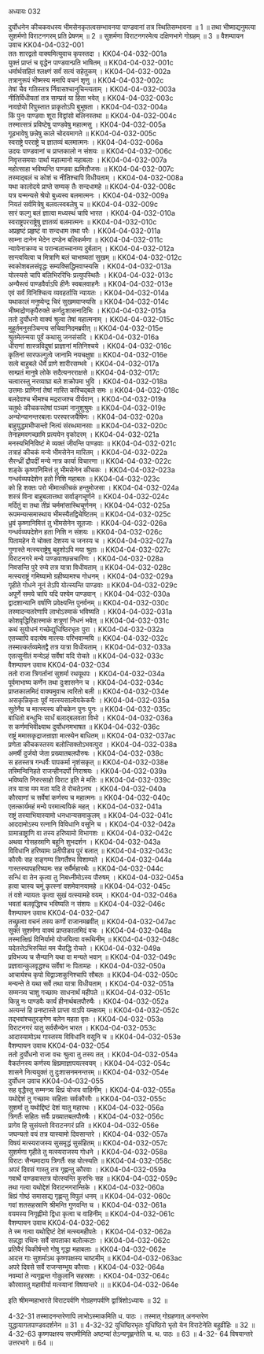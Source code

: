 अध्यायः 032

दुर्योधनेन कीचकवधस्य भीमसेनकृतत्वसम्भावनया पाण्डवानां तत्र स्थितिसम्भावना ॥ 1 ॥ तथा भीष्माद्यनुमत्या सुशर्मणो विराटनगरम् प्रति प्रेषणम् ॥ 2 ॥ सुशर्मणा विराटनगरमेत्य दक्षिणभागे गोग्रहम् ॥ 3 ॥
वैशम्पायन उवाच 	KK04-04-032-001  
ततः शारद्वतो वाक्यमित्युवाच कृपस्तदा ।	KK04-04-032-001a  
युक्तं प्राप्तं च वृद्धेन पाण्डवान्प्रति भाषितम् ॥ 	KK04-04-032-001c  
धर्मार्थसहितं श्लक्ष्णं सर्वं सत्यं सहेतुकम् ।	KK04-04-032-002a  
तत्रानुरूपं भीष्मस्य ममापि वचनं शृणु ॥ 	KK04-04-032-002c  
तेषां चैव गतिस्तत्र र्निवासश्चानुचिन्त्यताम् ।	KK04-04-032-003a  
नीतिर्विधीयतां तत्र साम्प्रतं या हिता भवेत् ॥ 	KK04-04-032-003c  
नावज्ञेयो रिपुस्तात प्राकृतोऽपि बुभूषता ।	KK04-04-032-004a  
किं पुनः पाण्डवाः शूरा विद्वांसो बलिनस्तथा ॥	KK04-04-032-004c  
तस्मात्सत्रं प्रविष्टेषु पाण्डवेषु महात्मसु ।	KK04-04-032-005a  
गूढभावेषु छन्नेषु काले चोदयमागते ॥	KK04-04-032-005c  
स्वराष्ट्रे परराष्ट्रे च ज्ञातव्यं बलमात्मनः ।	KK04-04-032-006a  
उदयः पाण्डवानां च प्राप्तकालो न संशयः ॥	KK04-04-032-006c  
निवृत्तसमयाः पार्था महात्मानो महाबलाः ।	KK04-04-032-007a  
महोत्साहा भविष्यन्ति पाण्डवा ह्यमितौजसः ॥ 	KK04-04-032-007c  
तस्माद्बलं च कोशं च नीतिश्चापि विधीयताम् ।	KK04-04-032-008a  
यथा कालोदये प्राप्ते सम्यक् तैः सन्दधामहे ॥	KK04-04-032-008c  
यत्र यन्मन्यसे श्रेयो बुध्यस्व बलमात्मनः ।	KK04-04-032-009a  
नियतं सर्वमित्रेषु बलवत्स्वबलेषु च ॥ 	KK04-04-032-009c  
सारं फल्गु बलं ज्ञात्वा मध्यस्थं चापि भारत ।	KK04-04-032-010a  
स्वराष्ट्रपरराष्ट्रेषु ज्ञातव्यं बलमात्मनः ॥ 	KK04-04-032-010c  
अप्रहृष्टं प्रहृष्टं वा सन्दधाम तथा परैः ।	KK04-04-032-011a  
साम्ना दानेन भेदेन दण्डेन बलिकर्मणा ॥ 	KK04-04-032-011c  
न्यायेनाक्रम्य च परान्बलाच्चानम्य दुर्बलान् ।	KK04-04-032-012a  
सान्त्वयित्वा च मित्राणि बलं चाभाष्यतां सुखम् ॥ 	KK04-04-032-012c  
स्वकोशबलसंवृद्धः सम्यक्सिद्धिमवाप्स्यसि ।	KK04-04-032-013a  
योत्स्यसे चापि बलिभिररिभिः प्रत्युपस्थितैः ।	KK04-04-032-013c  
अन्यैस्त्वं पाण्डवैर्वाऽपि हीनैः स्वबलवाहनैः ॥ 	KK04-04-032-013e  
एवं सर्वं विनिश्चित्य व्यवहर्तासि न्यायतः ।	KK04-04-032-014a  
यथाकालं मनुष्येन्द्र चिरं सुखमवाप्स्यसि ॥ 	KK04-04-032-014c  
भीष्माद्रोणकृपैरुक्ते कर्णदुःशासनादिभिः ।	KK04-04-032-015a  
ततो दुर्योधनो वाक्यं श्रुत्वा तेषां महात्मनाम् ।	KK04-04-032-015c  
मुहूर्तमनुसञ्चिन्त्य सचिवानिदमब्रवीत् ॥	KK04-04-032-015e  
श्रुतमेतन्मया पूर्वं कथासु जनसंसदि ।	KK04-04-032-016a  
धीराणां शास्त्रविदुषां प्राज्ञानां मतिनिश्चये ।	KK04-04-032-016c  
कृतिनां सारफल्गुत्वे जानामि नयचक्षुषा ॥ 	KK04-04-032-016e  
सत्वे बाहुबले धैर्ये प्राणे शारीरसम्भवे ।	KK04-04-032-017a  
साम्प्रतं मानुषे लोके सदैत्यनरराक्षसे ॥	KK04-04-032-017c  
चत्वारस्तु नरव्याघ्रा बले शक्रोपमा भुवि ।	KK04-04-032-018a  
उत्तमाः प्राणिनां तेषां नास्ति कश्चिद्बले समः ॥ 	KK04-04-032-018c  
बलदेवश्च भीमश्च मद्रराजश्च वीर्यवान् ।	KK04-04-032-019a  
चतुर्थः कीचकस्तेषां पञ्चमं नानुशुश्रुमः ॥ 	KK04-04-032-019c  
अन्योन्यानन्तरबलाः परस्परजयैषिणः ।	KK04-04-032-020a  
बाहुयुद्धमभीप्सन्तो नित्यं संरब्धमानसाः ॥ 	KK04-04-032-020c  
तेनाहमवगच्छामि प्रत्ययेन वृकोदरम् ।	KK04-04-032-021a  
मनस्यभिनिविष्टं मे व्यक्तं जीवन्ति पाण्डवाः ॥ 	KK04-04-032-021c  
तत्राहं कीचकं मन्ये भीमसेनेन मारितम् ।	KK04-04-032-022a  
सैरन्ध्रीं द्रौपदीं मन्ये नात्र कार्या विचारणा ॥ 	KK04-04-032-022c  
शङ्के कृष्णानिमित्तं तु भीमसेनेन कीचकः ।	KK04-04-032-023a  
गन्धर्वव्यपदेशेन हतो निशि महाबलः ॥ 	KK04-04-032-023c  
को हि शक्तः परो भीमात्कीचकं हन्तुमोजसा ।	KK04-04-032-024a  
शस्त्रं विना बाहुबलात्तथा सर्वाङ्गचूर्णने ॥	KK04-04-032-024c  
मर्दितुं वा तथा तीव्रं चर्ममांसास्थिचूर्णनम् ।	KK04-04-032-025a  
रूपमन्यत्समास्थाय भीमस्यैतद्विचेष्टितम् ॥ 	KK04-04-032-025c  
ध्रुवं कृष्णानिमित्तं तु भीमसेनेन सूतजाः ।	KK04-04-032-026a  
गन्धर्वव्यपदेशेन हता निशि न संशयः ॥ 	KK04-04-032-026c  
पितामहेन ये चोक्ता देशस्य च जनस्य च ।	KK04-04-032-027a  
गुणास्ते मत्स्यराष्ट्रेषु बहुशोऽपि मया श्रुताः ॥ 	KK04-04-032-027c  
विराटनगरे मन्ये पाण्डवाश्छन्नचारिणः ।	KK04-04-032-028a  
निवसन्ति पुरे रम्ये तत्र यात्रा विधीयताम् ॥	KK04-04-032-028c  
मत्स्यराष्ट्रं गमिष्यामो ग्रहीष्यामश्च गोधनम् ।	KK04-04-032-029a  
गृहीते गोधने नूनं तेऽपि योत्स्यन्ति पाण्डवाः ॥	KK04-04-032-029c  
अपूर्णे समये चापि यदि पश्येम पाण्डवान् ।	KK04-04-032-030a  
द्वादशान्यानि वर्षाणि प्रवेक्ष्यन्ति पुनर्वनम् ॥ 	KK04-04-032-030c  
तस्मादन्यतरेणापि लाभोऽस्माकं भविष्यति ।	KK04-04-032-031a  
कोशवृद्धिरिहास्माकं शत्रूणां निधनं भवेत् ॥ 	KK04-04-032-031c  
कथं सुयोधनं गच्छेद्युधिष्ठिरभृतः पुरा ।	KK04-04-032-032a  
एतच्चापि वदत्येष मात्स्यः परिभवान्मयि ॥ 	KK04-04-032-032c  
तस्मात्कर्तव्यमेतद्वै तत्र यात्रा विधीयताम् ।	KK04-04-032-033a  
एतत्सुनीतं मन्येऽहं सर्वेषां यदि रोचते ॥ 	KK04-04-032-033c  
वैशम्पायन उवाच 	KK04-04-032-034  
ततो राजा त्रिगर्तानां सुशर्मा रथयूथपः ।	KK04-04-032-034a  
पूर्वमाभाष्य कर्णेन तथा दुःशासनेन च ।	KK04-04-032-034c  
प्राप्तकालमिदं वाक्यमुवाच त्वरितो बली ॥ 	KK04-04-032-034e  
असकृन्निकृतः पूर्वं मात्स्यसाल्वेयकेकयैः ।	KK04-04-032-035a  
सूतेनैव च मात्स्यस्य कीचकेन पुनः पुनः ॥ 	KK04-04-032-035c  
बाधितो बन्धुभिः सार्धं बलाद्बलवता विभो ।	KK04-04-032-036a  
स कर्णमभिवीक्ष्याथ दुर्योधनमभाषत ॥ 	KK04-04-032-036c  
राष्ट्रं ममासकृद्राजन्राज्ञा मात्स्येन बाधितम् ॥ 	KK04-04-032-037ac  
प्रणेता कीचकस्तस्य बलोत्सिक्तोऽभवत्पुरा ।	KK04-04-032-038a  
अमर्षी दुर्जयो जेता प्रख्यातबलपौरुषः ।	KK04-04-032-038c  
स हतस्तत्र गन्धर्वैः पापकर्मा नृशंसकृत् ॥ 	KK04-04-032-038e  
तस्मिन्विनिहते राजन्हीनदर्पो निराश्रयः ।	KK04-04-032-039a  
भविष्यति निरुत्साहो विराट इति मे मतिः ॥ 	KK04-04-032-039c  
तत्र यात्रा मम मता यदि ते रोचतेऽनघ ।	KK04-04-032-040a  
कौरवाणां च सर्वेषां कर्णस्य च महात्मनः ॥ 	KK04-04-032-040c  
एतत्कार्यमहं मन्ये परमात्ययिकं महत् ।	KK04-04-032-041a  
राष्ट्रं तस्याभियास्यामो धनधान्यसमाकुलम् ॥ 	KK04-04-032-041c  
आददामोऽस्य रत्नानि विविधानि वसूनि च ।	KK04-04-032-042a  
ग्रामान्राष्ट्राणि वा तस्य हरिष्यामो विभागशः ॥ 	KK04-04-032-042c  
अथवा गोसहस्राणि बहूनि शुभदर्शन ।	KK04-04-032-043a  
विविधानि हरिष्यामः प्रतीपीड्य पुरं बलात् ॥ 	KK04-04-032-043c  
कौरवैः सह सङ्गम्य त्रिगर्तैश्च विशाम्पते ।	KK04-04-032-044a  
गास्तस्यापहरिष्यामः सह सर्वैर्महारथैः ॥ 	KK04-04-032-044c  
सन्धिं वा तेन कृत्वा तु निबध्नीमोऽस्य पौरुषम् ।	KK04-04-032-045a  
हत्वा चास्य चमूं कृत्स्नां वशमेवानयामहे ॥	KK04-04-032-045c  
तं वशे न्यायतः कृत्वा सुखं वत्स्यामहे वयम् ।	KK04-04-032-046a  
भवतां बलवृद्धिश्च भविष्यति न संशयः ॥ 	KK04-04-032-046c  
वैशम्पायन उवाच 	KK04-04-032-047  
तच्छ्रुत्वा वचनं तस्य कर्णो राजानमब्रवीत् ॥ 	KK04-04-032-047ac  
सूक्तं सुशर्मणा वाक्यं प्राप्तकालमिदं वचः ।	KK04-04-032-048a  
तस्मात्क्षिप्रं विनिर्यामो योजयित्वा वरूथिनीम् ॥ 	KK04-04-032-048c  
यदेतत्तेऽभिरुचितं मम चैतद्धि रोचते ।	KK04-04-032-049a  
प्रविभज्य च सैन्यानि यथा वा मन्यते भवान् ॥	KK04-04-032-049c  
प्रज्ञावान्कुलवृद्धश्च सर्वेषां नः पितामहः ।	KK04-04-032-050a  
आचार्यश्च कृपो विद्वाञ्शकुनिश्चापि सौबलः ॥	KK04-04-032-050c  
मन्यन्ते ते यथा सर्वे तथा यात्रा विधीयताम् ।	KK04-04-032-051a  
सम्मन्त्र्य चाशु गच्छामः साधनार्थं महीपते ॥ 	KK04-04-032-051c  
किन्नु नः पाण्डवैः कार्यं हीनार्थबलपौरुषैः ।	KK04-04-032-052a  
अत्यन्तं हि प्रनष्टास्ते प्राप्ता वाऽपि यमक्षयम् ॥ 	KK04-04-032-052c  
तद्भवांश्चतुरङ्गेण बलेन महता वृतः ।	KK04-04-032-053a  
विराटनगरं यातु सर्वसैन्येन भारत ।	KK04-04-032-053c  
आदास्यामोऽथ गास्तस्य विविधानि वसूनि च ॥ 	KK04-04-032-053e  
वैशम्पायन उवाच 	KK04-04-032-054  
ततो दुर्योधनो राजा वचः श्रुत्वा तु तस्य तत् ।	KK04-04-032-054a  
वैकर्तनस्य कर्णस्य क्षिप्रमाज्ञापयत्स्वयम् ।	KK04-04-032-054c  
शासने नित्ययुक्तं तु दुःशासनमनन्तरम् ॥	KK04-04-032-054e  
दुर्योधन उवाच 	KK04-04-032-055  
सह वृद्धैस्तु सम्मन्त्र्य क्षिप्रं योजय वाहिनीम् ।	KK04-04-032-055a  
यथोद्देशं तु गच्छामः सहिताः सर्वकौरवैः ॥ 	KK04-04-032-055c  
सुशर्मा तु यथोद्दिष्टं देशं यातु महारथः ।	KK04-04-032-056a  
त्रिगर्तैः सहितः सर्वैः प्रख्यातबलपौरुषैः ।	KK04-04-032-056c  
प्रागेव हि सुसंयत्तो विराटनगरं प्रति ॥ 	KK04-04-032-056e  
जघन्यतो वयं तत्र यास्यामो दिवसान्तरे ।	KK04-04-032-057a  
विषयं मत्स्यराजस्य सुसमृद्धं सुसंहितम् ॥ 	KK04-04-032-057c  
सुशर्मणा गृहीते तु मत्स्यराजस्य गोधने ।	KK04-04-032-058a  
विराटः सैन्यमादाय त्रिगर्तैः सह योत्स्यति ॥ 	KK04-04-032-058c  
अपरं दिवसं गास्तु तत्र गृह्णन्तु कौरवाः ।	KK04-04-032-059a  
गवार्थे पाण्डवास्तत्र योत्स्यन्ति कुरुभिः सह ॥	KK04-04-032-059c  
तथा गत्वा यथोद्देशं विराटनगरान्तिके ।	KK04-04-032-060a  
क्षिप्रं गोष्ठं समासाद्य गृह्णन्तु विपुलं धनम् ॥ 	KK04-04-032-060c  
गवां शतसहस्राणि श्रीमन्ति गुणवन्ति च ।	KK04-04-032-061a  
वयमस्य निगृह्णीमो द्विधा कृत्वा च वाहिनीम् ॥	KK04-04-032-061c  
वैशम्पायन उवाच 	KK04-04-032-062  
ते स्म गत्वा यथोद्दिष्टं देशं मत्स्यमहीपतेः ।	KK04-04-032-062a  
सन्नद्धा रथिनः सर्वे सपताका बलोत्कटाः ।	KK04-04-032-062c  
प्रतिवैरं चिकीर्षन्तो गोषु गृद्धा महाबलाः ॥ 	KK04-04-032-062e  
आदत्त गाः सुशर्माऽथ कृष्णपक्षस्य चाष्टमीम् ॥	KK04-04-032-063ac  
अपरे दिवसे सर्वे राजन्सम्भूय कौरवाः ।	KK04-04-032-064a  
नवम्यां ते न्यगृह्णन्त गोकुलानि सहस्रशः ।	KK04-04-032-064c  
कौरवास्तु महावीर्या मत्स्यानां विषयान्तरे ॥ ॥	KK04-04-032-064e  

इति श्रीमन्महाभारते विराटपर्वणि गोग्रहणपर्वणि द्वात्रिंशोऽध्यायः ॥ 32 ॥

4-32-31 तस्मादनन्तरेणापि लाभोऽस्माकमिति ध. पाठः । तस्मात् गोग्रहणात् अनन्तरेण युद्धायागतपाण्डवदर्शनेन ॥ 31 ॥ 4-32-32 युधिष्ठिरभृतः युधिष्ठिरो भृतो येन विराटेनेति बहुव्रीहिः ॥ 32 ॥ 4-32-63 कृष्णपक्षस्य सप्तमीमिति अष्टम्यां तेऽन्यगृह्णन्तेति च. थ. पाठः ॥ 63 ॥ 4-32- 64 विषयान्तरे उत्तरभागे ॥ 64 ॥
